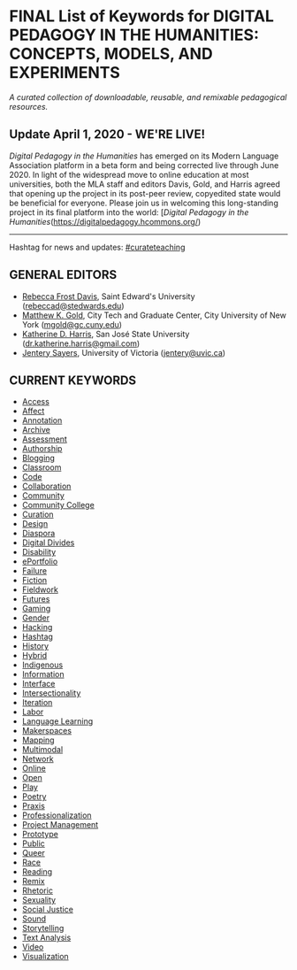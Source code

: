 # FINAL List of Keywords for DIGITAL PEDAGOGY IN THE HUMANITIES: CONCEPTS, MODELS, AND EXPERIMENTS

*A curated collection of downloadable, reusable, and remixable pedagogical resources.*

## Update April 1, 2020 - WE'RE LIVE!
*Digital Pedagogy in the Humanities* has emerged on its Modern Language Association platform in a beta form and being corrected live through June 2020. In light of the widespread move to online education at most universities, both the MLA staff and editors Davis, Gold, and Harris agreed that opening up the project in its post-peer review, copyedited state would be beneficial for everyone. Please join us in welcoming this long-standing project in its final platform into the world: [*Digital Pedagogy in the Humanities*(https://digitalpedagogy.hcommons.org/)

***************************

Hashtag for news and updates: [#curateteaching](https://twitter.com/hashtag/curateteaching?f=realtime&src=hash)

## GENERAL EDITORS

 * [Rebecca Frost Davis](https://commons.mla.org/members/frostdavis/), Saint Edward's University ([rebeccad@stedwards.edu](mailto:rebeccad@stedwards.edu))
 * [Matthew K. Gold](https://commons.mla.org/members/mkgold/), City Tech and Graduate Center, City University of New York ([mgold@gc.cuny.edu](mailto:mgold@gc.cuny.edu))
 * [Katherine D. Harris](https://commons.mla.org/members/kdharris/), San José State University ([dr.katherine.harris@gmail.com](mailto:dr.katherine.harris@gmail.com))
 * [Jentery Sayers](https://commons.mla.org/members/jentery/), University of Victoria ([jentery@uvic.ca](mailto:jentery@uvic.ca))

## CURRENT KEYWORDS

* [Access](keywords/access.md)
* [Affect](keywords/affect.md)
* [Annotation](keywords/annotation.md)
* [Archive](keywords/archive.md)
* [Assessment](keywords/assessment.md)
* [Authorship](keywords/authorship.md)
* [Blogging](keywords/blogging.md)
* [Classroom](keywords/classroom.md)
* [Code](keywords/code.md)
* [Collaboration](keywords/collaboration.md)
* [Community](keywords/community.md)
* [Community College](keywords/community_college.md)
* [Curation](keywords/curation.md)
* [Design](keywords/design.md)
* [Diaspora](keywords/diaspora.md)
* [Digital Divides](keywords/digital_divides.md)
* [Disability](keywords/disability.md)
* [ePortfolio](keywords/eportfolio.md)
* [Failure](keywords/failure.md)
* [Fiction](keywords/fiction.md)
* [Fieldwork](keywords/fieldwork.md)
* [Futures](keywords/futures.md)
* [Gaming](keywords/gaming.md)
* [Gender](keywords/gender.md)
* [Hacking](keywords/hacking.md)
* [Hashtag](keywords/hashtag.md)
* [History](keywords/history.md)
* [Hybrid](keywords/hybrid.md)
* [Indigenous](keywords/indigenous.md)
* [Information](keywords/information.md)
* [Interface](keywords/interface.md)
* [Intersectionality](keywords/intersectionality.md)
* [Iteration](keywords/iteration.md)
* [Labor](keywords/labor.md)
* [Language Learning](keywords/language_learning.md)
* [Makerspaces](keywords/makerspaces.md)
* [Mapping](keywords/mapping.md)
* [Multimodal](keywords/multimodal.md)
* [Network](keywords/network.md)
* [Online](keywords/online.md)
* [Open](keywords/open.md)
* [Play](keywords/play.md)
* [Poetry](keywords/poetry.md)
* [Praxis](keywords/praxis.md)
* [Professionalization](keywords/professionalization.md)
* [Project Management](keywords/projectManagement.md)
* [Prototype](keywords/prototype.md)
* [Public](keywords/public.md)
* [Queer](keywords/queer.md)
* [Race](keywords/race.md)
* [Reading](keywords/reading.md)
* [Remix](keywords/remix.md)
* [Rhetoric](keywords/rhetoric.md)
* [Sexuality](keywords/sexuality.md)
* [Social Justice](keywords/social_justice.md)
* [Sound](keywords/sound.md)
* [Storytelling](keywords/storytelling.md)
* [Text Analysis](keywords/textanalysis.md)
* [Video](keywords/video.md)
* [Visualization](keywords/visualization.md)
